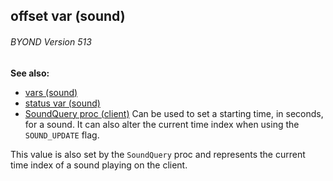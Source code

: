 ## offset var (sound) 
###### BYOND Version 513
**See also:**
*   [vars (sound)](/sound/var)
*   [status var (sound)](/sound/var/status)
*   [SoundQuery proc (client)](/client/proc/SoundQuery)
Can be used to set a starting time, in seconds, for a sound. It can also
alter the current time index when using the `SOUND_UPDATE` flag.


This value is also set by the `SoundQuery` proc and represents
the current time index of a sound playing on the client.